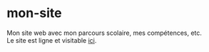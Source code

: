 # mon-site
Mon site web avec mon parcours scolaire, mes compétences, etc.   
Le site est ligne et visitable [ici](https://antoine-meyer.github.io/mon-site/).    
